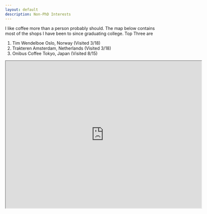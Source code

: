 ```yaml
---
layout: default
description: Non-PhD Interests
---
```


I like coffee more than a person probably should. The map below contains most of the shops I have been to since graduating college. Top Three are 
1. Tim Wendelboe Oslo, Norway (Visited 3/18)
2. Trakteren Amsterdam, Netherlands (Visited 3/18)
3. Onibus Coffee Tokyo, Japan (Visited 8/15)

<iframe src="https://www.google.com/maps/d/u/0/embed?mid=1Q3F7PwfN9W2hqTMrI-XIJBoLrVo" width="640" height="480"></iframe>

